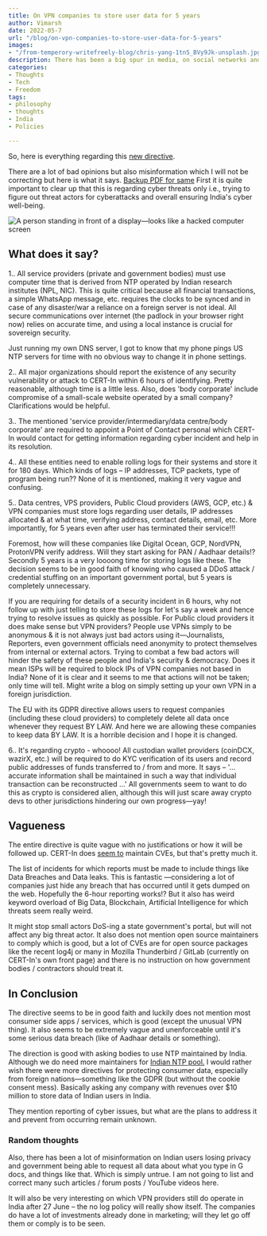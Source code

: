 ```yaml
---
title: On VPN companies to store user data for 5 years
author: Vimarsh
date: 2022-05-7
url: "/blog/on-vpn-companies-to-store-user-data-for-5-years"
images:
- "/from-temperory-writefreely-blog/chris-yang-1tnS_BVy9Jk-unsplash.jpg"
description: There has been a big spur in media, on social networks and forums (not in local newspapers) regarding new directive from Indian Computer Emergency Response Team (CERT-In). All the focus has been on a specific thing, being that VPN companies storing user data for 5 years. 
categories:
- Thoughts
- Tech
- Freedom
tags:
- philosophy
- thoughts
- India
- Policies

---
```

So, here is everything regarding this [new directive](https://www.cert-in.org.in/PDF/CERT-In_Directions_70B_28.04.2022.pdf).

There are a lot of bad opinions but also misinformation which I will not be correcting but here is what it says. [Backup PDF for same](/from-temperory-writefreely-blog/CERT-In_Directions_70B_28.04.2022.pdf)
First it is quite important to clear up that this is regarding cyber threats only i.e., trying to figure out threat actors for cyberattacks and overall ensuring India's cyber well-being.

![A person standing in front of a display—looks like a hacked computer screen](/from-temperory-writefreely-blog/chris-yang-1tnS_BVy9Jk-unsplash.jpg)

## What does it say?

1.. All service providers (private and government bodies) must use computer time that is derived from NTP operated by Indian research institutes (NPL, NIC). This is quite critical because all financial transactions, a simple WhatsApp message, etc. requires the clocks to be synced and in case of any disaster/war a reliance on a foreign server is not ideal. All secure communications over internet (the padlock in your browser right now) relies on accurate time, and using a local instance is crucial for sovereign security.

Just running my own DNS server, I got to know that my phone pings US NTP servers for time with no obvious way to change it in phone settings.

2.. All major organizations should report the existence of any security vulnerability or attack to CERT-In within 6 hours of identifying. Pretty reasonable, although time is a little less. Also, does 'body corporate' include compromise of a small-scale website operated by a small company? Clarifications would be helpful.

3.. The mentioned 'service provider/intermediary/data centre/body corporate' are required to appoint a Point of Contact personal which CERT-In would contact for getting information regarding cyber incident and help in its resolution.

4.. All these entities need to enable rolling logs for their systems and store it for 180 days. Which kinds of logs – IP addresses, TCP packets, type of program being run?? None of it is mentioned, making it very vague and confusing. 

5.. Data centres, VPS providers, Public Cloud providers (AWS, GCP, etc.) & VPN companies must store logs regarding user details, IP addresses allocated & at what time, verifying address, contact details, email, etc. More importantly, for 5 years even after user has terminated their service!!!

Foremost, how will these companies like Digital Ocean, GCP,  NordVPN, ProtonVPN verify address. Will they start asking for PAN / Aadhaar details!? Secondly 5 years is a very loooong time for storing logs like these. The decision seems to be in good faith of knowing who caused a DDoS attack / credential stuffing on an important government portal, but 5 years is completely unnecessary. 

If you are requiring for details of a security incident in 6 hours, why not follow up with just telling to store these logs for let's say a week and hence trying to resolve issues as quickly as possible. For Public cloud providers it does make sense but VPN providers? 
People use VPNs simply to be anonymous & it is not always just bad actors using it—Journalists, Reporters, even government officials need anonymity to protect themselves from internal or external actors. Trying to combat a few bad actors will hinder the safety of these people and India's security & democracy. Does it mean ISPs will be required to block IPs of VPN companies not based in India? None of it is clear and it seems to me that actions will not be taken; only time will tell.
Might write a blog on simply setting up your own VPN in a foreign jurisdiction.

The EU with its GDPR directive allows users to request companies (including these cloud providers) to completely delete all data once whenever they request BY LAW. And here we are allowing these companies to keep data BY LAW. It is a horrible decision and I hope it is changed.

6.. It's regarding crypto - whoooo! All custodian wallet providers (coinDCX, wazirX, etc.) will be required to do KYC verification of its users and record public addresses of funds transferred to / from and more. It says – '... accurate information shall be
maintained in such a way that individual transaction can be reconstructed ...' All governments seem to want to do this as crypto is considered alien, although this will just scare away crypto devs to other jurisdictions hindering our own progress—yay!

## Vagueness

The entire directive is quite vague with no justifications or how it will be followed up. CERT-In does [seem to](https://www.cert-in.org.in/) maintain CVEs, but that's pretty much it.

The list of incidents for which reports must be made to include things like Data Breaches and Data leaks. This is fantastic —considering a lot of companies just hide any breach that has occurred until it gets dumped on the web. Hopefully the 6-hour reporting works!? 
But it also has weird keyword overload of Big Data, Blockchain, Artificial Intelligence for which threats seem really weird. 

It might stop small actors DoS-ing a state government's portal, but will not affect any big threat actor.
It also does not mention open source maintainers to comply which is good, but a lot of CVEs are for open source packages like the recent log4j or many in Mozilla Thunderbird / GitLab (currently on CERT-In's own front page) and there is no instruction on how government bodies / contractors should treat it.


## In Conclusion

The directive seems to be in good faith and luckily does not mention most consumer side apps / services, which is good (except the unusual VPN thing). It also seems to be extremely vague and unenforceable until it's some serious data breach (like of Aadhaar details or something). 

The direction is good with asking bodies to use NTP maintained by India. Although we do need more maintainers for [Indian NTP pool.](https://www.pool.ntp.org/zone/in)
I would rather wish there were more directives for protecting consumer data, especially from foreign nations—something like the GDPR (but without the cookie consent mess). Basically asking any company with revenues over $10 million to store data of Indian users in India.

They mention reporting of cyber issues, but what are the plans to address it and prevent from occurring remain unknown. 

### Random thoughts

Also, there has been a lot of misinformation on Indian users losing privacy and government being able to request all data about what you type in G docs, and things like that. Which is simply untrue. I am not going to list and correct many such articles / forum posts / YouTube videos here.

It will also be very interesting on which VPN providers still do operate in India after 27 June – the no log policy will really show itself. The companies do have a lot of investments already done in marketing; will they let go off them or comply is to be seen.